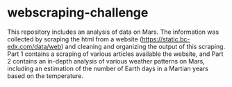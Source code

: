 # webscraping-challenge

This repository includes an analysis of data on Mars. The information was collected by scraping the html from a website (https://static.bc-edx.com/data/web) and cleaning and organizing the output of this scraping. Part 1 contains a scraping of various articles available the website, and Part 2 contains an in-depth analysis of various weather patterns on Mars, including an estimation of the number of Earth days in a Martian years based on the temperature. 